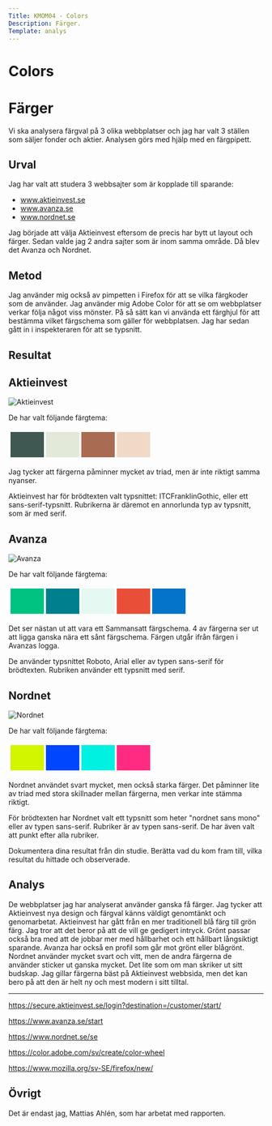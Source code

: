 ```yaml
---
Title: KMOM04 - Colors
Description: Färger.
Template: analys
---
```

# Colors


Färger
=======================

Vi ska analysera färgval på 3 olika webbplatser och jag har valt 3 ställen som säljer fonder och aktier. Analysen görs med hjälp med en färgpipett.

Urval
-----------------------
Jag har valt att studera 3 webbsajter som är kopplade till sparande:
* www.aktieinvest.se
* www.avanza.se
* www.nordnet.se

Jag började att välja Aktieinvest eftersom de precis har bytt ut layout och färger. Sedan valde jag 2 andra sajter som är inom samma område. Då blev det Avanza och Nordnet.


Metod
-----------------------
Jag använder mig också av pimpetten i Firefox för att se vilka färgkoder som de använder.
Jag använder mig Adobe Color för att se om webbplatser verkar följa något viss mönster. På så sätt kan vi använda ett färghjul för att bestämma vilket färgschema som gäller för webbplatsen. Jag har sedan gått in i inspekteraren för att se typsnitt.

Resultat
-----------------------
## Aktieinvest
![Aktieinvest](../../portfolio/assets/img/aktieinvest.jpg "Aktieinvest")

De har valt följande färgtema:

<table style="border-spacing: 4px; border-collapse: separate">
<tr>
<td style="height: 50px; width: 50px; background-color: #405852">
<td style="height: 50px; width: 50px; background-color: #e3e9d9">
<td style="height: 50px; width: 50px; background-color: #a96c52">
<td style="height: 50px; width: 50px; background-color: #f0dac7">
</tr>
</table>

Jag tycker att färgerna påminner mycket av triad, men är inte riktigt samma nyanser.

Aktieinvest har för brödtexten valt typsnittet: ITCFranklinGothic, eller ett sans-serif-typsnitt. Rubrikerna är däremot en annorlunda typ av typsnitt, som är med serif.

## Avanza
![Avanza](../../portfolio/assets/img/avanza.jpg "Avanza")

De har valt följande färgtema:

<table style="border-spacing: 4px; border-collapse: separate">
<tr>
<td style="height: 50px; width: 50px; background-color: #00c281">
<td style="height: 50px; width: 50px; background-color: #007f8f">
<td style="height: 50px; width: 50px; background-color: #e5f8f2">
<td style="height: 50px; width: 50px; background-color: #e94f38">
<td style="height: 50px; width: 50px; background-color: #0474ca">
</tr>
</table>

Det ser nästan ut att vara ett Sammansatt färgschema. 4 av färgerna ser ut att ligga ganska nära ett sånt färgschema. Färgen utgår ifrån färgen i Avanzas logga.

De använder typsnittet Roboto, Arial eller av typen sans-serif för brödtexten. Rubriken använder ett typsnitt med serif.

## Nordnet
![Nordnet](../../portfolio/assets/img/nordnet.jpg "Nordnet")

De har valt följande färgtema:

<table style="border-spacing: 4px; border-collapse: separate">
<tr>
<td style="height: 50px; width: 50px; background-color: #d2f500">
<td style="height: 50px; width: 50px; background-color: #0046ff">
<td style="height: 50px; width: 50px; background-color: #00f0e1">
<td style="height: 50px; width: 50px; background-color: #ff2b83">
</tr>
</table>

Nordnet användet svart mycket, men också starka färger. Det påminner lite av triad med stora skillnader mellan färgerna, men verkar inte stämma riktigt.

För brödtexten har Nordnet valt ett typsnitt som heter "nordnet sans mono" eller av typen sans-serif. Rubriker är av typen sans-serif. De har även valt att punkt efter alla rubriker.

Dokumentera dina resultat från din studie. Berätta vad du kom fram till, vilka resultat du hittade och observerade.

Analys
-----------------------
De webbplatser jag har analyserat använder ganska få färger. Jag tycker att Aktieinvest nya design och färgval känns väldigt genomtänkt och genomarbetat. Aktieinvest har gått från en mer traditionell blå färg till grön färg. Jag tror att det beror på att de vill ge gedigert intryck. Grönt passar också bra med att de jobbar mer med hållbarhet och ett hållbart långsiktigt sparande. Avanza har också en profil som går mot grönt eller blågrönt. Nordnet använder mycket svart och vitt, men de andra färgerna de använder sticker ut ganska mycket. Det lite som om man skriker ut sitt budskap. Jag gillar färgerna bäst på Aktieinvest webbsida, men det kan bero på att den är helt ny och mest modern i sitt tilltal.

-----------------------
https://secure.aktieinvest.se/login?destination=/customer/start/

https://www.avanza.se/start

https://www.nordnet.se/se

https://color.adobe.com/sv/create/color-wheel

https://www.mozilla.org/sv-SE/firefox/new/

Övrigt
-----------------------
Det är endast jag, Mattias Ahlén, som har arbetat med rapporten.
